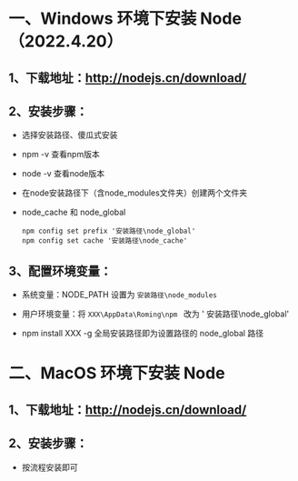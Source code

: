 # 一、Windows 环境下安装 Node（2022.4.20）



## 1、下载地址：http://nodejs.cn/download/



## 2、安装步骤：

- 选择安装路径、傻瓜式安装

- npm -v 查看npm版本

- node -v 查看node版本

- 在node安装路径下（含node_modules文件夹）创建两个文件夹

- node_cache 和 node_global

  ```shell
  npm config set prefix '安装路径\node_global'
  npm config set cache '安装路径\node_cache'
  ```
  
  

## 3、配置环境变量：

- 系统变量：NODE_PATH 设置为 `安装路径\node_modules `

- 用户环境变量：将 `XXX\AppData\Roming\npm ` 改为  ' 安装路径\node_global'

- npm install XXX -g 全局安装路径即为设置路径的 node_global 路径



# 二、MacOS 环境下安装 Node



## 1、下载地址：http://nodejs.cn/download/



## 2、安装步骤：

- 按流程安装即可